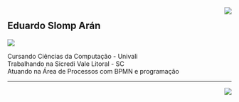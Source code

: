 <img align='right' src="https://github-readme-stats.vercel.app/api?username=ESAran&show_icons=true&title_color=2d3142&text_color=4f5d75&icon_color=ef8354&bg_color=ffffff&rank_icon=github&cache_seconds=2300">

## Eduardo Slomp Arán

<img src="https://img.shields.io/static/v1?label=Overview&message=ESAran&color=4f5d75&style=for-the-badge&logo=GitHub">

<p> Cursando Ciências da Computação - Univali</br>Trabalhando na Sicredi Vale Litoral - SC<br/> Atuando na Área de Processos com BPMN e programação</p>

---

<img align='right' src="https://github-readme-stats.vercel.app/api/top-langs/?username=ESAran&&hide=jupyter%20notebook,show_icons=true&title_color=2d3142&text_color=4f5d75&icon_color=ef8354&bg_color=ffffff&cache_seconds=2300">
